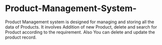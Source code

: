 # Product-Management-System-
Product Management system is designed for managing and storing all the data of Products. It involves Addition of new Product, delete and search for Product according to the requirement.  Also You can delete and update the product record.  
